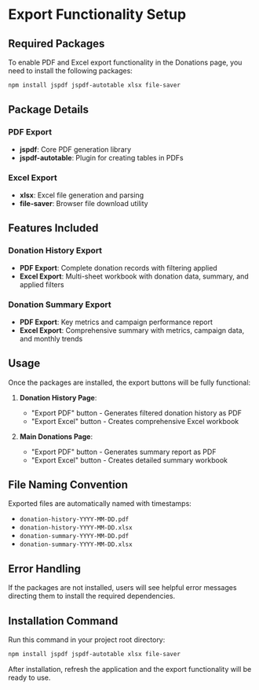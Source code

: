 # Export Functionality Setup

## Required Packages

To enable PDF and Excel export functionality in the Donations page, you need to install the following packages:

```bash
npm install jspdf jspdf-autotable xlsx file-saver
```

## Package Details

### PDF Export
- **jspdf**: Core PDF generation library
- **jspdf-autotable**: Plugin for creating tables in PDFs

### Excel Export
- **xlsx**: Excel file generation and parsing
- **file-saver**: Browser file download utility

## Features Included

### Donation History Export
- **PDF Export**: Complete donation records with filtering applied
- **Excel Export**: Multi-sheet workbook with donation data, summary, and applied filters

### Donation Summary Export
- **PDF Export**: Key metrics and campaign performance report
- **Excel Export**: Comprehensive summary with metrics, campaign data, and monthly trends

## Usage

Once the packages are installed, the export buttons will be fully functional:

1. **Donation History Page**: 
   - "Export PDF" button - Generates filtered donation history as PDF
   - "Export Excel" button - Creates comprehensive Excel workbook

2. **Main Donations Page**:
   - "Export PDF" button - Generates summary report as PDF
   - "Export Excel" button - Creates detailed summary workbook

## File Naming Convention

Exported files are automatically named with timestamps:
- `donation-history-YYYY-MM-DD.pdf`
- `donation-history-YYYY-MM-DD.xlsx`
- `donation-summary-YYYY-MM-DD.pdf`
- `donation-summary-YYYY-MM-DD.xlsx`

## Error Handling

If the packages are not installed, users will see helpful error messages directing them to install the required dependencies.

## Installation Command

Run this command in your project root directory:

```bash
npm install jspdf jspdf-autotable xlsx file-saver
```

After installation, refresh the application and the export functionality will be ready to use.
